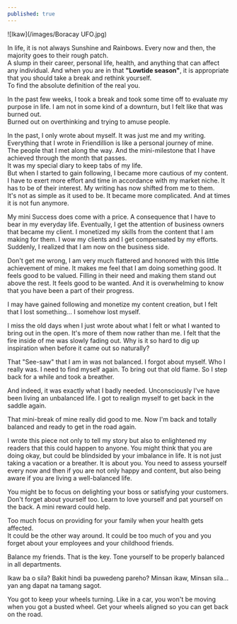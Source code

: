 ```yaml
---
published: true
---
```

![Ikaw](/images/Boracay UFO.jpg)

In life, it is not always Sunshine and Rainbows. 
Every now and then, the majority goes to their rough patch.   
A slump in their career, personal life, health, and anything that can affect any individual. And when you are in that **"Lowtide season"**, it is appropriate that you should take a break and rethink yourself.   
To find the absolute definition of the real you. 

In the past few weeks, I took a break and took some time off to evaluate my purpose in life. I am not in some kind of a downturn, but I felt like that was burned out.   
Burned out on overthinking and trying to amuse people.

In the past, I only wrote about myself. It was just me and my writing.   
Everything that I wrote in Friendillion is like a personal journey of mine.   
The people that I met along the way. And the mini-milestone that I have achieved through the month that passes.   
It was my special diary to keep tabs of my life.   
But when I started to gain following, I became more cautious of my content. I have to exert more effort and time in accordance with my market niche. It has to be of their interest.
My writing has now shifted from me to them.   
It's not as simple as it used to be. It became more complicated. And at times it is not fun anymore. 

My mini Success does come with a price. A consequence that I have to bear in my everyday life. 
Eventually, I get the attention of business owners that became my client. I monetized my skills from the content that I am making for them. 
I wow my clients and I get compensated by my efforts. 
Suddenly, I realized that I am now on the business side.

Don't get me wrong, I am very much flattered and honored with this little achievement of mine. 
It makes me feel that I am doing something good. It feels good to be valued. 
Filling in their need and making them stand out above the rest.
It feels good to be wanted. And it is overwhelming to know that you have been a part of their progress. 

I may have gained following and monetize my content creation, but I felt that I lost something... I somehow lost myself.

I miss the old days when I just wrote about what I felt or what I wanted to bring out in the open. 
It's more of them now rather than me. I felt that the fire inside of me was slowly fading out. Why is it so hard to dig up inspiration when before it came out so naturally?  

That "See-saw" that I am in was not balanced. 
I forgot about myself. Who I really was. I need to find myself again. 
To bring out that old flame. 
So I step back for a while and took a breather. 

And indeed, it was exactly what I badly needed. Unconsciously I've have been living an unbalanced life. I got to realign myself to get back in the saddle again. 

That mini-break of mine really did good to me. Now I'm back and totally balanced and ready to get in the road again. 

I wrote this piece not only to tell my story but also to enlightened my readers that this could happen to anyone. 
You might think that you are doing okay, but could be blindsided by your imbalance in life. 
It is not just taking a vacation or a breather. It is about you. You need to assess yourself every now and then if you are not only happy and content, but also being aware if you are living a well-balanced life.  

You might be to focus on delighting your boss or satisfying your customers. 
Don't forget about yourself too. Learn to love yourself and pat yourself on the back. 
A mini reward could help.

Too much focus on providing for your family when your health gets affected.  
It could be the other way around. It could be too much of you and you forget about your employees and your childhood friends. 

Balance my friends. That is the key. 
Tone yourself to be properly balanced in all departments. 

Ikaw ba o sila?
Bakit hindi ba puwedeng pareho? 
Minsan ikaw, Minsan sila... yan ang dapat na tamang sagot.

You got to keep your wheels turning. 
Like in a car, you won't be moving when you got a busted wheel. 
Get your wheels aligned so you can get back on the road. 



